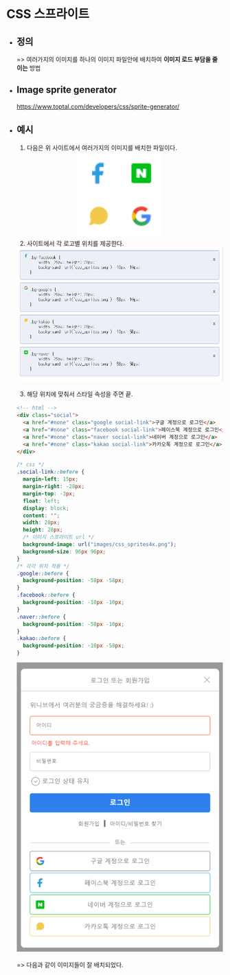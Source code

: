 # CSS 스프라이트

- ## 정의

  => 여러가지의 이미지를 하나의 이미지 파일안에 배치하여 **이미지 로드 부담을 줄이는** 방법

- ## Image sprite generator

  https://www.toptal.com/developers/css/sprite-generator/

- ## 예시

  1. 다음은 위 사이트에서 여러가지의 이미지를 배치한 파일이다.
  <div align="center">
    <img src="images/css_sprites.png" width="200">
  </div>

  2. 사이트에서 각 로고별 위치를 제공한다.
  <div align="center">
    <img src="images/css_sprites(2).png" width="600">
  </div><br>

  3. 해당 위치에 맞춰서 스타일 속성을 주면 끝.

  ```html
  <!-- html -->
  <div class="social">
    <a href="#none" class="google social-link">구글 계정으로 로그인</a>
    <a href="#none" class="facebook social-link">페이스북 계정으로 로그인</a>
    <a href="#none" class="naver social-link">네이버 계정으로 로그인</a>
    <a href="#none" class="kakao social-link">카카오톡 계정으로 로그인</a>
  </div>
  ```

  ```css
  /* css */
  .social-link::before {
    margin-left: 15px;
    margin-right: -28px;
    margin-top: -3px;
    float: left;
    display: block;
    content: "";
    width: 28px;
    height: 28px;
    /* 이미지 스프라이트 url */
    background-image: url("images/css_sprites4x.png");
    background-size: 96px 96px;
  }
  /* 각각 위치 적용 */
  .google::before {
    background-position: -58px -58px;
  }
  .facebook::before {
    background-position: -10px -10px;
  }
  .naver::before {
    background-position: -58px -10px;
  }
  .kakao::before {
    background-position: -10px -58px;
  }
  ```

    <div align="center">
      <img src="images/css_sprites(3).png" width="600">
    </div><br>
    => 다음과 같이 이미지들이 잘 배치되었다.
